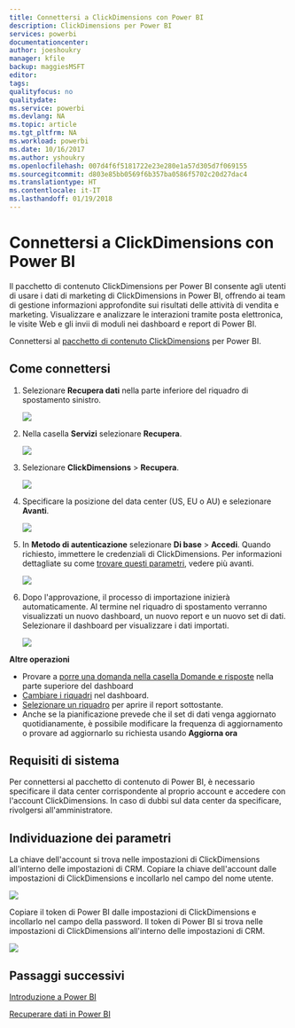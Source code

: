 ```yaml
---
title: Connettersi a ClickDimensions con Power BI
description: ClickDimensions per Power BI
services: powerbi
documentationcenter: 
author: joeshoukry
manager: kfile
backup: maggiesMSFT
editor: 
tags: 
qualityfocus: no
qualitydate: 
ms.service: powerbi
ms.devlang: NA
ms.topic: article
ms.tgt_pltfrm: NA
ms.workload: powerbi
ms.date: 10/16/2017
ms.author: yshoukry
ms.openlocfilehash: 007d4f6f5181722e23e280e1a57d305d7f069155
ms.sourcegitcommit: d803e85bb0569f6b357ba0586f5702c20d27dac4
ms.translationtype: HT
ms.contentlocale: it-IT
ms.lasthandoff: 01/19/2018
---
```

# <a name="connect-to-clickdimensions-with-power-bi"></a>Connettersi a ClickDimensions con Power BI
Il pacchetto di contenuto ClickDimensions per Power BI consente agli utenti di usare i dati di marketing di ClickDimensions in Power BI, offrendo ai team di gestione informazioni approfondite sui risultati delle attività di vendita e marketing. Visualizzare e analizzare le interazioni tramite posta elettronica, le visite Web e gli invii di moduli nei dashboard e report di Power BI.

Connettersi al [pacchetto di contenuto ClickDimensions](https://app.powerbi.com/getdata/services/click-dimensions) per Power BI.

## <a name="how-to-connect"></a>Come connettersi
1. Selezionare **Recupera dati** nella parte inferiore del riquadro di spostamento sinistro.
   
   ![](media/service-connect-to-clickdimensions/getdata.png)
2. Nella casella **Servizi** selezionare **Recupera**.
   
   ![](media/service-connect-to-clickdimensions/services.png)
3. Selezionare **ClickDimensions** \>  **Recupera**.
   
   ![](media/service-connect-to-clickdimensions/clickdimensions.png)
4. Specificare la posizione del data center (US, EU o AU) e selezionare **Avanti**.
   
   ![](media/service-connect-to-clickdimensions/params.png)
5. In **Metodo di autenticazione** selezionare **Di base** \> **Accedi**. Quando richiesto, immettere le credenziali di ClickDimensions. Per informazioni dettagliate su come [trovare questi parametri](#FindingParams), vedere più avanti.
   
    ![](media/service-connect-to-clickdimensions/creds.png)
6. Dopo l'approvazione, il processo di importazione inizierà automaticamente. Al termine nel riquadro di spostamento verranno visualizzati un nuovo dashboard, un nuovo report e un nuovo set di dati. Selezionare il dashboard per visualizzare i dati importati.
   
     ![](media/service-connect-to-clickdimensions/dashboard.png)

**Altre operazioni**

* Provare a [porre una domanda nella casella Domande e risposte](power-bi-q-and-a.md) nella parte superiore del dashboard
* [Cambiare i riquadri](service-dashboard-edit-tile.md) nel dashboard.
* [Selezionare un riquadro](service-dashboard-tiles.md) per aprire il report sottostante.
* Anche se la pianificazione prevede che il set di dati venga aggiornato quotidianamente, è possibile modificare la frequenza di aggiornamento o provare ad aggiornarlo su richiesta usando **Aggiorna ora**

## <a name="system-requirements"></a>Requisiti di sistema
Per connettersi al pacchetto di contenuto di Power BI, è necessario specificare il data center corrispondente al proprio account e accedere con l'account ClickDimensions. In caso di dubbi sul data center da specificare, rivolgersi all'amministratore.

<a name="FindingParams"></a>

## <a name="finding-parameters"></a>Individuazione dei parametri
La chiave dell'account si trova nelle impostazioni di ClickDimensions all'interno delle impostazioni di CRM. Copiare la chiave dell'account dalle impostazioni di ClickDimensions e incollarlo nel campo del nome utente.  

![](media/service-connect-to-clickdimensions/crm.png)  

Copiare il token di Power BI dalle impostazioni di ClickDimensions e incollarlo nel campo della password. Il token di Power BI si trova nelle impostazioni di ClickDimensions all'interno delle impostazioni di CRM.  

![](media/service-connect-to-clickdimensions/crm2.png)  

## <a name="next-steps"></a>Passaggi successivi
[Introduzione a Power BI](service-get-started.md)

[Recuperare dati in Power BI](service-get-data.md)

